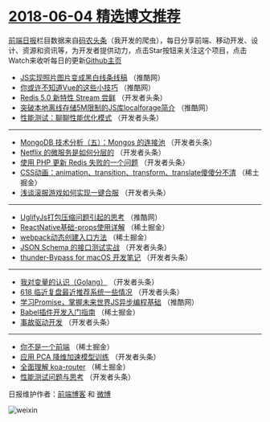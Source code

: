 # [2018-06-04 精选博文推荐](http://hao.caibaojian.com/date/2018/06/04)

[前端日报](http://caibaojian.com/c/news)栏目数据来自[码农头条](http://hao.caibaojian.com/)（我开发的爬虫），每日分享前端、移动开发、设计、资源和资讯等，为开发者提供动力，点击Star按钮来关注这个项目，点击Watch来收听每日的更新[Github主页](https://github.com/kujian/frontendDaily)
* [JS实现照片图片变成黑白线条线稿](http://hao.caibaojian.com/76480.html) （推酷网）
* [你或许不知道Vue的这些小技巧](http://hao.caibaojian.com/76481.html) （推酷网）
* [Redis 5.0 新特性 Stream 尝鲜](http://hao.caibaojian.com/76447.html) （开发者头条）
* [突破本地离线存储5M限制的JS库localforage简介](http://hao.caibaojian.com/76478.html) （推酷网）
* [性能测试：聊聊性能优化模式](http://hao.caibaojian.com/76453.html) （开发者头条）

***
* [MongoDB 技术分析（五）：Mongos 的连接池](http://hao.caibaojian.com/76456.html) （开发者头条）
* [Netflix 的微服务是如何分层的](http://hao.caibaojian.com/76448.html) （开发者头条）
* [使用 PHP 更新 Redis 失败的一个问题](http://hao.caibaojian.com/76452.html) （开发者头条）
* [CSS动画：animation、transition、transform、translate傻傻分不清](http://hao.caibaojian.com/76445.html) （稀土掘金）
* [浅谈滚服游戏如何实现一键合服](http://hao.caibaojian.com/76458.html) （开发者头条）

***
* [UglifyJs打包压缩问题引起的思考](http://hao.caibaojian.com/76482.html) （推酷网）
* [ReactNative基础-props使用详解](http://hao.caibaojian.com/76443.html) （稀土掘金）
* [webpack动态创建入口方法](http://hao.caibaojian.com/76444.html) （稀土掘金）
* [JSON Schema 的接口测试实战](http://hao.caibaojian.com/76449.html) （开发者头条）
* [thunder-Bypass for macOS 开发笔记](http://hao.caibaojian.com/76459.html) （开发者头条）

***
* [我对变量的认识（Golang）](http://hao.caibaojian.com/76450.html) （开发者头条）
* [618 临近复盘最近推荐系统一些情况](http://hao.caibaojian.com/76451.html) （开发者头条）
* [学习Promise，掌握未来世界JS异步编程基础](http://hao.caibaojian.com/76479.html) （推酷网）
* [Babel插件开发入门指南](http://hao.caibaojian.com/76440.html) （稀土掘金）
* [事故驱动开发](http://hao.caibaojian.com/76454.html) （开发者头条）

***
* [你不是一个前端](http://hao.caibaojian.com/76441.html) （稀土掘金）
* [应用 PCA 降维加速模型训练](http://hao.caibaojian.com/76455.html) （开发者头条）
* [全面理解 koa-router](http://hao.caibaojian.com/76442.html) （稀土掘金）
* [性能测试问题与思考](http://hao.caibaojian.com/76457.html) （开发者头条）

日报维护作者：[前端博客](http://caibaojian.com/) 和 [微博](http://caibaojian.com/go/weibo)

![weixin](https://user-images.githubusercontent.com/3055447/38468989-651132ac-3b80-11e8-8e6b-15122322a9d7.png)